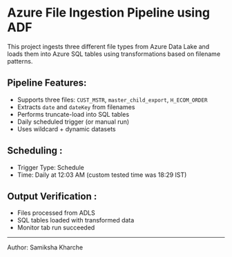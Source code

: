 # Azure File Ingestion Pipeline using ADF

This project ingests three different file types from Azure Data Lake and loads them into Azure SQL tables using transformations based on filename patterns.

##  Pipeline Features:

- Supports three files: `CUST_MSTR`, `master_child_export`, `H_ECOM_ORDER`
- Extracts `date` and `dateKey` from filenames
- Performs truncate-load into SQL tables
- Daily scheduled trigger (or manual run)
- Uses wildcard + dynamic datasets

## Scheduling :

- Trigger Type: Schedule
- Time: Daily at 12:03 AM (custom tested time was 18:29 IST)

##  Output Verification :

- Files processed from ADLS
- SQL tables loaded with transformed data
- Monitor tab run succeeded

---
Author: 
Samiksha Kharche  


